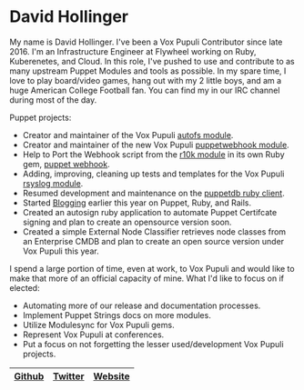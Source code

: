 # David Hollinger

My name is David Hollinger. I've been a Vox Pupuli Contributor since late 2016. I'm an Infrastructure Engineer at Flywheel working on Ruby, Kuberenetes, and Cloud. In this role, I've pushed to use and contribute to as many upstream Puppet Modules and tools as possible. In my spare time, I love to play board/video games, hang out with my 2 little boys, and am a huge American College Football fan. You can find my in our IRC channel during most of the day.

Puppet projects:

* Creator and maintainer of the Vox Pupuli [autofs module][ad].
* Creator and maintainer of the new Vox Pupuli [puppetwebhook module][pw].
* Help to Port the Webhook script from the [r10k module][rd] in its own Ruby gem, [puppet webhook][pd].
* Adding, improving, cleaning up tests and templates for the Vox Pupuli [rsyslog module][sd].
* Resumed development and maintenance on the [puppetdb ruby client][pdb].
* Started [Blogging][bl] earlier this year on Puppet, Ruby, and Rails.
* Created an autosign ruby application to automate Puppet Certifcate signing and plan to create an opensource version soon.
* Created a simple External Node Classifier retrieves node classes from an Enterprise CMDB and plan to create an open source version under Vox Pupuli this year.

I spend a large portion of time, even at work, to Vox Pupuli and would like to make that more of an official capacity of mine. What I'd like to focus on if elected:

- Automating more of our release and documentation processes.
- Implement Puppet Strings docs on more modules.
- Utilize Modulesync for Vox Pupuli gems.
- Represent Vox Pupuli at conferences.
- Put a focus on not forgetting the lesser used/development Vox Pupuli projects.


| [Github][g] | [Twitter][t] | [Website][w] |
| ----------- | ------------ | ------------ |


[ad]:https://github.com/voxpupuli/puppet-autofs/graphs/contributors
[pw]:https://github.com/voxpupuli/puppet-puppetwebhook/graphs/contributors
[rd]:https://github.com/voxpupuli/puppet-r10k/graphs/contributors
[pd]:https://github.com/voxpupuli/puppet_webhook/graphs/contributors
[sd]:https://github.com/voxpupuli/puppet-rsyslog/graphs/contributors
[pdb]:https://github.com/voxpupuli/puppetdb-ruby/graphs/contributors
[bl]:https://www.moduletux.com
[g]:https://github.com/dhollinger
[t]:https://twitter.com/moduletux
[w]:https://www.moduletux.com
